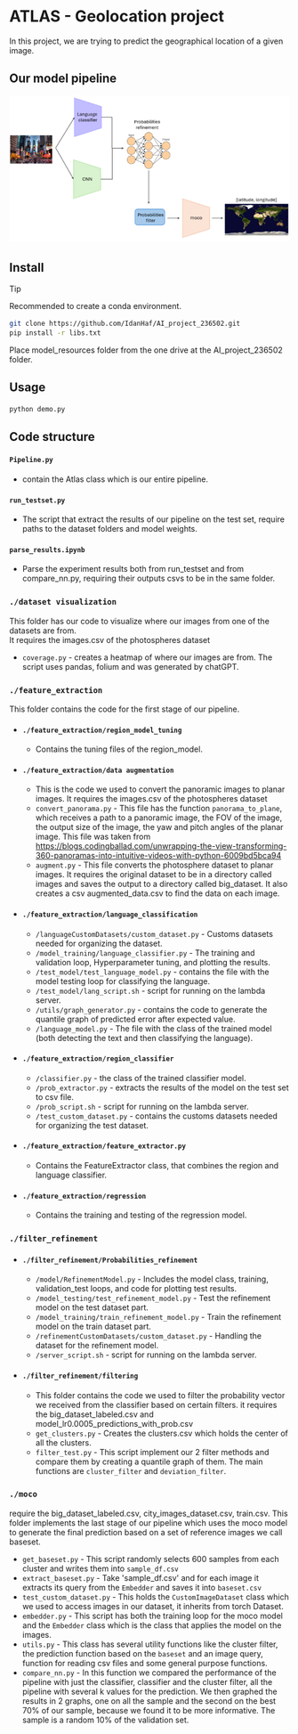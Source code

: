 # ATLAS - Geolocation project
In this project, we are trying to predict the geographical location of a given image.
## Our model pipeline
![Image of our model pipeline](/images/pipeline.png)
## Install
> [!TIP]
> Recommended to create a conda environment.
```bash
git clone https://github.com/IdanHaf/AI_project_236502.git
pip install -r libs.txt
```
Place model_resources folder from the one drive at the AI_project_236502 folder.
## Usage
```bash
python demo.py
```
## Code structure
#### `Pipeline.py`
   * contain the Atlas class which is our entire pipeline.
#### `run_testset.py`
   * The script that extract the results of our pipeline on the test set, require paths to the dataset folders and model weights.
#### `parse_results.ipynb` 
   * Parse the experiment results both from run_testset and from compare_nn.py, requiring their outputs csvs to be in the same folder.

### `./dataset visualization`
This folder has our code to visualize where our images from one of the datasets are from.<br />
It requires the images.csv of the photospheres dataset<br />
* `coverage.py` - creates a heatmap of where our images are from. The script uses pandas, folium and was generated by chatGPT.

### `./feature_extraction`
This folder contains the code for the first stage of our pipeline.
* #### `./feature_extraction/region_model_tuning`
    * Contains the tuning files of the region_model.
* #### `./feature_extraction/data augmentation`
    * This is the code we used to convert the panoramic images to planar images. It requires the images.csv of the photospheres dataset
    * `convert_panorama.py` - This file has the function `panorama_to_plane`, which receives a path to a panoramic image, the FOV of the image, the output size of the image, the yaw and pitch angles of the planar image. This file was taken from https://blogs.codingballad.com/unwrapping-the-view-transforming-360-panoramas-into-intuitive-videos-with-python-6009bd5bca94
    * `augment.py` - This file converts the photosphere dataset to planar images. It requires the original dataset to be in a directory called images and saves the output to a directory called big_dataset. It also creates a csv augmented_data.csv to find the data on each image.
       
* #### `./feature_extraction/language_classification`
    * `/languageCustomDatasets/custom_dataset.py` - Customs datasets needed for organizing the dataset.
    * `/model_training/language_classifier.py` - The training and validation loop, Hyperparameter tuning, and plotting the results.
    * `/test_model/test_language_model.py` - contains the file with the model testing loop for classifying the language.
    * `/test_model/lang_script.sh` - script for running on the lambda server.
    * `/utils/graph_generator.py` - contains the code to generate the quantile graph of predicted error after expected value.
    * `/language_model.py` - The file with the class of the trained model (both detecting the text and then classifying the language).
    
* #### `./feature_extraction/region_classifier`
    * `/classifier.py` - the class of the trained classifier model.
    * `/prob_extractor.py` - extracts the results of the model on the test set to csv file.
    * `/prob_script.sh` - script for running on the lambda server.
    * `/test_custom_dataset.py` - contains the customs datasets needed for organizing the test dataset.

* #### `./feature_extraction/feature_extractor.py`
   * Contains the FeatureExtractor class, that combines the region and language classifier.

* #### `./feature_extraction/regression`
   * Contains the training and testing of the regression model.

### `./filter_refinement`
* #### `./filter_refinement/Probabilities_refinement`
   * `/model/RefinementModel.py` - Includes the model class, training, validation_test loops, and code for plotting test results.
   * `/model_testing/test_refinement_model.py` - Test the refinement model on the test dataset part.
   * `/model_training/train_refinement_model.py` - Train the refinement model on the train dataset part.
   * `/refinementCustomDatasets/custom_dataset.py` - Handling the dataset for the refinement model.
   * `/server_script.sh` - script for running on the lambda server.

* #### `./filter_refinement/filtering`
   * This folder contains the code we used to filter the probability vector we received from the classifier based on certain filters.
     it requires the big_dataset_labeled.csv and model_lr0.0005_predictions_with_prob.csv
   * `get_clusters.py` - Creates the clusters.csv which holds the center of all the clusters.
   * `filter_test.py` - This script implement our 2 filter methods and compare them by creating a quantile graph of them. The main functions are `cluster_filter` and `deviation_filter`.

### `./moco`
require the big_dataset_labeled.csv, city_images_dataset.csv, train.csv.
This folder implements the last stage of our pipeline which uses the moco model to generate the final prediction based on a set of reference images we call baseset.
  * `get_baseset.py` - This script randomly selects 600 samples from each cluster and writes them into `sample_df.csv`
  * `extract_baseset.py` - Take 'sample_df.csv' and for each image it extracts its query from the `Embedder` and saves it into `baseset.csv`
  * `test_custom_dataset.py` - This holds the `CustomImageDataset` class which we used to access images in our dataset, it inherits from torch Dataset.
  * `embedder.py` - This script has both the training loop for the moco model and the `Embedder` class which is the class that applies the model on the images.
  * `utils.py` - This class has several utility functions like the cluster filter, the prediction function based on the `baseset` and an image query, function for reading csv files and some general purpose functions.
  * `compare_nn.py` - In this function we compared the performance of the pipeline with just the classifier, classifier and the cluster filter, all the pipeline with several k values for the prediction.
We then graphed the results in 2 graphs, one on all the sample and the second on the best 70% of our sample, because we found it to be more informative.
The sample is a random 10% of the validation set.
